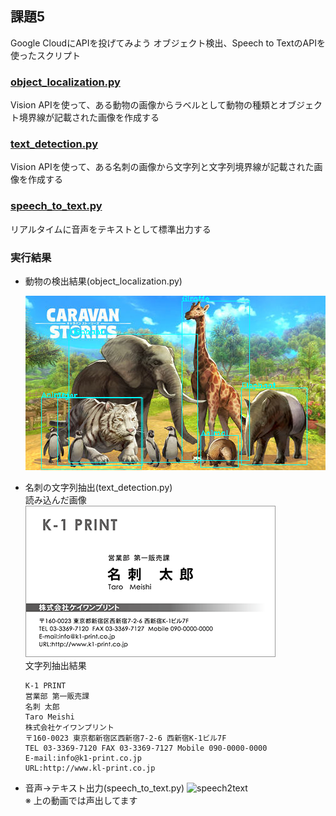 ## 課題5
Google CloudにAPIを投げてみよう
オブジェクト検出、Speech to TextのAPIを使ったスクリプト

### [object_localization.py](./object_localization.py)
Vision APIを使って、ある動物の画像からラベルとして動物の種類とオブジェクト境界線が記載された画像を作成する

### [text_detection.py](./text_detection.py)
Vision APIを使って、ある名刺の画像から文字列と文字列境界線が記載された画像を作成する

### [speech_to_text.py](./speech_to_text.py)
リアルタイムに音声をテキストとして標準出力する

### 実行結果
* 動物の検出結果(object_localization.py)

    ![animal](./rect.png)  

* 名刺の文字列抽出(text_detection.py)  
読み込んだ画像  
![card](./images/business-card_example.png)  
文字列抽出結果  
    ```
    K-1 PRINT
    営業部 第一販売課
    名刺 太郎
    Taro Meishi
    株式会社ケイワンプリント
    〒160-0023 東京都新宿区西新宿7-2-6 西新宿K-1ビル7F
    TEL 03-3369-7120 FAX 03-3369-7127 Mobile 090-0000-0000
    E-mail:info@k1-print.co.jp
    URL:http://www.kl-print.co.jp
    ```
* 音声->テキスト出力(speech_to_text.py)
![speech2text](https://github.com/tsubauaaa/AITrialTraining/blob/main/Training5/google_cloud_api/speech-to-text-demo.gif)  
※ 上の動画では声出してます